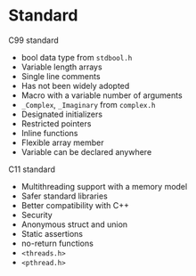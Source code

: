 # Standard

C99 standard
- bool data type from `stdbool.h`
- Variable length arrays
- Single line comments
- Has not been widely adopted
- Macro with a variable number of arguments
- `_Complex`, `_Imaginary` from `complex.h`
- Designated initializers
- Restricted pointers
- Inline functions
- Flexible array member
- Variable can be declared anywhere

C11 standard
- Multithreading support with a memory model
- Safer standard libraries
- Better compatibility with C++
- Security
- Anonymous struct and union
- Static assertions
- no-return functions
- `<threads.h>`
- `<pthread.h>`

